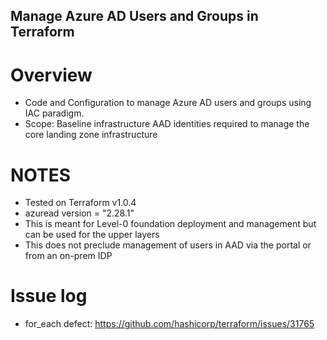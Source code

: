 ## Manage Azure AD Users and Groups in Terraform

# Overview

* Code and Configuration to manage Azure AD users and groups using IAC paradigm.
* Scope: Baseline infrastructure AAD identities required to manage the core landing zone infrastructure

# NOTES

* Tested on Terraform v1.0.4
* azuread version = "2.28.1"
* This is meant for Level-0 foundation deployment and management but can be used for the upper layers
* This does not preclude management of users in AAD via the portal or from an on-prem IDP

# Issue log

* for_each defect: https://github.com/hashicorp/terraform/issues/31765

